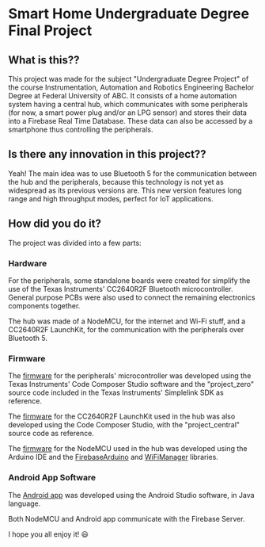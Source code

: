 # Smart Home Undergraduate Degree Final Project

## What is this??
This project was made for the subject "Undergraduate Degree Project" of the course Instrumentation, Automation and Robotics Engineering Bachelor Degree at Federal University of ABC. It consists of a home automation system having a central hub, which communicates with some peripherals (for now, a smart power plug and/or an LPG sensor) and stores their data into a Firebase Real Time Database. These data can also be accessed by a smartphone thus controlling the peripherals.

## Is there any innovation in this project??
Yeah! The main idea was to use Bluetooth 5 for the communication between the hub and the peripherals, because this technology is not yet as widespread as its previous versions are. This new version features long range and high throughput modes, perfect for IoT applications.

## How did you do it?
The project was divided into a few parts:

### Hardware
For the peripherals, some standalone boards were created for simplify the use of the Texas Instruments' CC2640R2F Bluetooth microcontroller. General purpose PCBs were also used to connect the remaining electronics components together.

The hub was made of a NodeMCU, for the internet and Wi-Fi stuff, and a CC2640R2F LaunchKit, for the communication with the peripherals over Bluetooth 5.

### Firmware
The [firmware](Bluetooth-5/Firmware/Peripheral) for the peripherals' microcontroller was developed using the Texas Instruments' Code Composer Studio software and the "project_zero" source code included in the Texas Instruments' Simplelink SDK as reference.

The [firmware](Bluetooth-5/Firmware/Hub) for the CC2640R2F LaunchKit used in the hub was also developed using the Code Composer Studio, with the "project_central" source code as reference.

The [firmware](Firebase/Arduino/Firebase-Source) for the NodeMCU used in the hub was developed using the Arduino IDE and the [FirebaseArduino](https://github.com/FirebaseExtended/firebase-arduino) and [WiFiManager](https://github.com/tzapu/WiFiManager) libraries.

### Android App Software
The [Android app](Android-App/Android-Studio/TGIARAPP/) was developed using the Android Studio software, in Java language.

Both NodeMCU and Android app communicate with the Firebase Server.

I hope you all enjoy it! :smiley:
